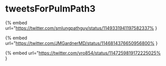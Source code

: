 # tweetsForPulmPath3

{% embed url="https://twitter.com/smlungpathguy/status/1149331941197582337% }

{% embed url="https://twitter.com/JMGardnerMD/status/1146814376650956800% }

{% embed url="https://twitter.com/yro854/status/1147259819172225025% }

